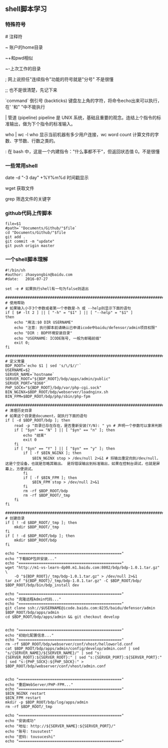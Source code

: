 ## shell脚本学习

### 特殊符号

\# 注释符

~ 账户的home目录
 
~+和pwd相似

~-上次工作的目录

; 网上说担任\"连续指令\"功能的符号就是\"分号\" 不是很懂

;; 也不是很清楚，先记下来

\`command\` 倒引号 (backticks) 键盘左上角的字符，将命令echo出来可以执行，在' '和" "中不能执行

| 管道 (pipeline) pipeline 是 UNIX 系统，基础且重要的观念。连结上个指令的标准输出，做为下个指令的标准输入。

who | wc -l who 显示当前机器有多少用户连接，wc word count 计算文件的字数、字节数、行数之类的。

\: 在 bash 中，这是一个内建指令：\"什么事都不干\"，但返回状态值 0。不是很懂

### 一些常用shell

date -d "-3 day" +%Y%m%d 时间戳显示

wget 获取文件

grep 筛选文件的关键字

### github代码上传脚本

	file=$1
	#path=`"Documents/Github/"$file`
	cd "Documents/Github/"$file
	git add .
	git commit -m "update"
	git push origin master


### 一个shell脚本理解

	#!/bin/sh
	#author: zhaoyongbin@baidu.com
	#date:   2016-07-27
	
	set -e # 如果执行shell有一句为false则退出
	
	####################################################################################################
	# 使用帮助
	# 如果输入小于3个参数或者第一个参数是-h 或 --help则显示下面的语句
	if [ $# -lt 2 ] || [ "-h" = "$1" ] || [ "--help" = "$1" ]
	then
	    echo "用法:$0 DIR USERNAME"
	    echo "注意: 执行脚本前请确认已申请icode中baidu/defensor/admin项目权限"
	    echo "DIR : BDP环境安装目录"
	    echo "USERNAME: ICODE账号, 一般为邮箱前缀"
	    exit 0;
	fi
	
	####################################################################################################
	# 定义常量
	BDP_ROOT=`echo $1 | sed 's/\/$//'`
	USERNAME=$2
	SERVER_NAME=`hostname`
	SERVER_ROOT="${BDP_ROOT}/bdp/apps/admin/public"
	SERVER_PORT="8360"
	PHP_SOCK="${BDP_ROOT}/bdp/var/php-cgi.sock"
	BIN_NGINX=$BDP_ROOT/bdp/webserver/loadnginx.sh
	BIN_FPM=$BDP_ROOT/bdp/php/sbin/php-fpm
	
	####################################################################################################
	# 清理历史目录
	# 如果这个目录是document，就执行下面的语句
	if [ -d $BDP_ROOT/bdp ]; then
	    read -p "目录已存在存在，是否重新安装(Y/N): " yn # 声明一个参数可以拿来判断
	    if [ "$yn" == "N" ] || [ "$yn" == "n" ]; then
	        echo "结束"
	        exit 0
	    fi
	    if [ "$yn" == "Y" ] || [ "$yn" == "y" ]; then
	        if [ -f $BIN_NGINX ]; then
	            $BIN_NGINX stop > /dev/null 2>&1 # 将输出重定向到/dev/null，这是个空设备，也就是忽略其输出。 是将错误输出到标准输出，如果在控制台调试，也就是屏幕上，方便调试。 
	        fi
	        if [ -f $BIN_FPM ]; then
	            $BIN_FPM stop > /dev/null 2>&1
	        fi
	        rm -rf $BDP_ROOT/bdp
	        rm -rf $BDP_ROOT/_tmp
	    fi
	fi
	
	####################################################################################################
	# 创建目录
	if [ ! -d $BDP_ROOT/_tmp ]; then
	    mkdir $BDP_ROOT/_tmp
	fi
	if [ ! -d $BDP_ROOT/bdp ]; then
	    mkdir $BDP_ROOT/bdp
	fi
	
	echo "=============================================="
	echo "下载BDP包并安装..."
	echo "=============================================="
	wget "http://m1-vs-learn-dp00.m1.baidu.com:8002/bdp/bdp-1.0.1.tar.gz" \
	    -O "${BDP_ROOT}/_tmp/bdp-1.0.1.tar.gz" > /dev/null 2>&1
	tar zxf "${BDP_ROOT}/_tmp/bdp-1.0.1.tar.gz" -C $BDP_ROOT/bdp/
	$BDP_ROOT/bdp/bin/bdp_install dev
	
	echo "=============================================="
	echo "克隆远程Admin代码..."
	echo "=============================================="
	git clone ssh://$USERNAME@icode.baidu.com:8235/baidu/defensor/admin $BDP_ROOT/bdp/apps/admin
	cd $BDP_ROOT/bdp/apps/admin && git checkout develop
	
	
	echo "=============================================="
	echo "初始化配置信息..."
	echo "=============================================="
	rm -rf $BDP_ROOT/bdp/webserver/conf/vhost/helloworld.conf
	cat $BDP_ROOT/bdp/apps/admin/config/develop/admin.conf | sed "s/{SERVER_NAME}/${SERVER_NAME}/" | sed "s:{SERVER_ROOT}:${SERVER_ROOT}:" | sed "s:{SERVER_PORT}:${SERVER_PORT}:" | sed "s:{PHP_SOCK}:${PHP_SOCK}:" > $BDP_ROOT/bdp/webserver/conf/vhost/admin.conf
	
	
	echo "=============================================="
	echo "重启WebServer/PHP-FPM..."
	echo "=============================================="
	$BIN_NGINX restart
	$BIN_FPM restart
	mkdir -p $BDP_ROOT/bdp/log/apps/admin
	rm -rf $BDP_ROOT/_tmp
	
	echo "=============================================="
	echo "安装成功"
	echo "地址: http://${SERVER_NAME}:${SERVER_PORT}/"
	echo "账号: tousutest"
	echo "密码: tousuceshi"
	echo "=============================================="
	

	
